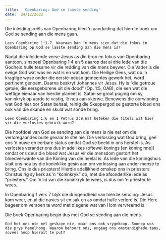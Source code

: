 ```yaml
---
title:  'Openbaring: God se laaste sending'
date:  24/12/2023
---
```


Die inleidingsreëls van Openbaring bied ‘n aanduiding dat hierdie boek oor God se sending aan die mens gaan.

`Lees Openbaring 1:1-7. Waaraan kan ’n mens sien dat die fokus in Openbaring op God se laaste sending aan die mens is?`

Nadat die inleidende verse Jesus as die bron en fokus van Openbaring aantoon, sinspeel Openbaring 1:4 en 5 daarop dat al drie lede van die Godheid hulle tesame vir die redding van die mens beywer. Die Vader is die ewige God wat was en wat is en wat kom. Die Heilige Gees, wat op ’n kragtige wyse onder die eerste-eeuse gemeentes gewerk het, word pertinent genoem. Daarna beskryf Johannes vir Jesus. Hy is “die getroue getuie, die eersgeborene uit die dood” (Op. 1:5, OAB), die een wat die wettige eienaar van hierdie planeet is. Satan se groot poging om sy koninkryk op aarde te vestig, lê nou aan skerwe. Benewens die oorwinning wat God hier oor Satan behaal, reinig die Skeppergod se gestorte bloed ons ook van die skande en skuld wat sonde bring.

`Lees Openbaring 1:6 en 1 Petrus 2:9.Wat beteken die titels wat hier vir die verlostes gebruik word?`

Die hoofdoel van God se sending aan die mens is nie net om die verloregaandes buite gevaar te stel nie. Die verlossing wat God bring, gee ons ’n nuwe en eerbare status omdat God se beeld in ons herstel is. As verlostes verander ons dus in adellikes (oftewel konings [en koninginne]) omdat ons deur die bloed wat Jesus vir die mensdom gestort het bloedverwante van die Koning van die heelal is. As lede van die koningshuis sluit ons nou by die koninklike gesin aan om verlossing aan ander mense te bring. Ons is dus priesters! Hierdie adellikheid omskep ons in priesters! Christus rig sy kerk as ’n “koninkryk” op, met die afsonderlike lede as “priesters.” Om ’n lid van die koninkryk te wees, is dus om ’n priester te wees.

In Openbaring 1 vers 7 blyk die dringendheid van hierdie sending: Jesus kom weer, en al die nasies sit en sak en as omdat hulle verlore is. Die Here begeer om versoen te word met diegene wat van Hom vervreemd is.

Die boek Openbaring begin dus met God se sending aan die mens.

`God het ons nie net geskape nie, maar ons ook vrygekoop. Boonop was die prys hemelhoog. Waarom behoort ons, ongeag ons omstandighede tans, soveel hoop hieruit te put?`